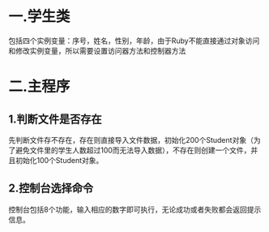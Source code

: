 # 一.学生类
包括四个实例变量：序号，姓名，性别，年龄，由于Ruby不能直接通过对象访问和修改实例变量，所以需要设置访问器方法和控制器方法
# 二.主程序
## 1.判断文件是否存在
先判断文件存不存在，存在则直接导入文件数据，初始化200个Student对象（为了避免文件里的学生人数超过100而无法导入数据），不存在则创建一个文件，并且初始化100个Student对象。
## 2.控制台选择命令
控制台包括8个功能，输入相应的数字即可执行，无论成功或者失败都会返回提示信息。





